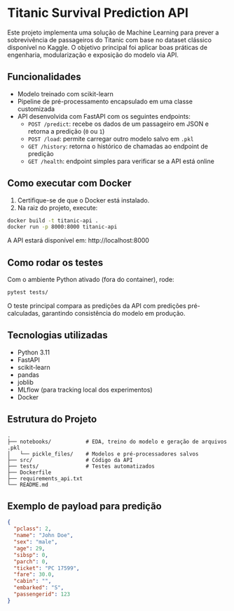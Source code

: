 
# Titanic Survival Prediction API

Este projeto implementa uma solução de Machine Learning para prever a sobrevivência de passageiros do Titanic com base no dataset clássico disponível no Kaggle. O objetivo principal foi aplicar boas práticas de engenharia, modularização e exposição do modelo via API.

## Funcionalidades

- Modelo treinado com scikit-learn
- Pipeline de pré-processamento encapsulado em uma classe customizada
- API desenvolvida com FastAPI com os seguintes endpoints:
  - `POST /predict`: recebe os dados de um passageiro em JSON e retorna a predição (`0` ou `1`)
  - `POST /load`: permite carregar outro modelo salvo em `.pkl`
  - `GET /history`: retorna o histórico de chamadas ao endpoint de predição
  - `GET /health`: endpoint simples para verificar se a API está online

## Como executar com Docker

1. Certifique-se de que o Docker está instalado.
2. Na raiz do projeto, execute:

```bash
docker build -t titanic-api .
docker run -p 8000:8000 titanic-api
```

A API estará disponível em: http://localhost:8000

## Como rodar os testes

Com o ambiente Python ativado (fora do container), rode:

```bash
pytest tests/
```

O teste principal compara as predições da API com predições pré-calculadas, garantindo consistência do modelo em produção.

## Tecnologias utilizadas

- Python 3.11
- FastAPI
- scikit-learn
- pandas
- joblib
- MLflow (para tracking local dos experimentos)
- Docker

## Estrutura do Projeto

```
.
├── notebooks/           # EDA, treino do modelo e geração de arquivos .pkl
│   └── pickle_files/    # Modelos e pré-processadores salvos
├── src/                 # Código da API
├── tests/               # Testes automatizados
├── Dockerfile
├── requirements_api.txt
└── README.md
```

## Exemplo de payload para predição

```json
{
  "pclass": 2,
  "name": "John Doe",
  "sex": "male",
  "age": 29,
  "sibsp": 0,
  "parch": 0,
  "ticket": "PC 17599",
  "fare": 30.0,
  "cabin": "",
  "embarked": "S",
  "passengerid": 123
}
```

